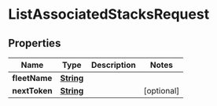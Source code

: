 

# ListAssociatedStacksRequest


## Properties

| Name | Type | Description | Notes |
|------------ | ------------- | ------------- | -------------|
|**fleetName** | [**String**](String.md) |  |  |
|**nextToken** | [**String**](String.md) |  |  [optional] |



